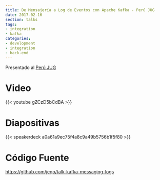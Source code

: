```yaml
---
title: De Mensajería a Log de Eventos con Apache Kafka - Perú JUG
date: 2017-02-16
section: talks
tags:
- integration
- kafka
categories:
- development
- integration
- back-end
---
```


Presentado al [Perú JUG](https://twitter.com/perujug/)

<!--more-->

# Video

{{< youtube gZCzD5bCdBA >}}

# Diapositivas

{{< speakerdeck a0a61a9ec75f4a8c9a49b5756b1f5f80 >}}

# Código Fuente

https://github.com/jeqo/talk-kafka-messaging-logs
